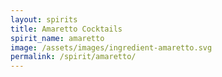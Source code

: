 ```yaml
---
layout: spirits
title: Amaretto Cocktails
spirit_name: amaretto
image: /assets/images/ingredient-amaretto.svg
permalink: /spirit/amaretto/
---
```

